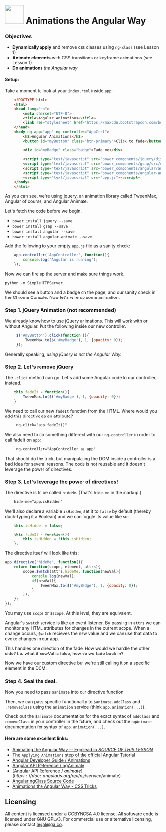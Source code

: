 # <img src="https://cloud.githubusercontent.com/assets/7833470/10899314/63829980-8188-11e5-8cdd-4ded5bcb6e36.png" height="60"> Animations the Angular Way

<!--11:55 15 minutes -->

### Objectives
- **Dynamically apply** and remove css classes using `ng-class` (see Lesson 1)
- **Animate elements** with CSS transitions or keyframe animations (see Lesson 1)
- **Do animations** _the Angular way_

#### Setup:

Take a moment to look at your `index.html` inside `app`:

```html
    <!DOCTYPE html>
    <html>
    <head lang="en">
        <meta charset="UTF-8">
        <title>Angular Animations</title>
        <link rel="stylesheet" href="https://maxcdn.bootstrapcdn.com/bootstrap/3.3.6/css/bootstrap.min.css"/>
    </head>
    <body ng-app="app" ng-controller="AppCtrl">
        <h2>Angular Animations</h2>
        <button id="myButton" class="btn-primary">Click to fade</button>

        <div id="myBadge" class="badge">Fade me</div>

        <script type="text/javascript" src="bower_components/jquery/dist/jquery.min.js"></script>
        <script type="text/javascript" src="bower_components/gsap/src/uncompressed/TweenMax.js"></script>
        <script type="text/javascript" src="bower_components/angular/angular.min.js"></script>
        <script type="text/javascript" src="bower_components/angular-animate/angular-animate.min.js"></script>
        <script type="text/javascript" src="app.js"></script>
    </body>
    </html>

```

As you can see, we're using jquery, an animation library called TweenMax, Angular of course, and Angular Animate.

Let's fetch the code before we begin.

- `bower install jquery --save`
- `bower install gsap --save`
- `bower install angular --save`
- `bower install angular-animate --save`

Add the following to your empty `app.js` file as a sanity check:

```js
    app.controller('AppController', function(){
        console.log('Angular is running');
    });
```

Now we can fire up the server and make sure things work.

`python -m SimpleHTTPServer`

We should see a button and a badge on the page, and our sanity check in the Chrome Console. Now let's wire up some animation.

<!--12:10 3 minutes -->

### Step 1. jQuery Animation (not recommended)

We already know how to use jQuery animations. This will work with or without Angular.  Put the following inside our new controller.

```js
     $('#myButton').click(function (){
         TweenMax.to($('#myBadge'), 1, {opacity: 0});        
     });

```

Generally speaking, _using jQuery is not the Angular Way._

<!--12:13 7 minutes-->
### Step 2. Let's remove jQuery 

The `.click` method can go. Let's add some Angular code to our controller, instead.

```js
    this.fadeIt = function(){
        TweenMax.to($('#myBadge'), 1, {opacity: 0});        
    }  

```

We need to call our new `fadeIt` function from the HTML. Where would you add this directive as an attribute?

```html
     ng-click="app.fadeIt()"
 ```

We also need to do something different with our `ng-controller` in order to call fadeIt on `app`:

```html 
     ng-controller="AppController as app"
```

That should do the trick, but manipulating the DOM inside a controller is a bad idea for several reasons. The code is not reusable and it doesn't leverage the power of directives.

<!--12:20 5 minutes -->

### Step 3. Let's leverage the power of directives!

The directive is to be called `hideMe`. (That's `hide-me` in the markup.)

```html
    hide-me="app.isHidden"
```

We'll also declare a variable `isHidden`, set it to `false` by default (thereby duck-typing it a Boolean) and we can toggle its value like so:

```js
    this.isHidden = false;

    this.fadeIt = function(){
        this.isHidden = !this.isHidden;
    };

```
The directive itself will look like this:

```js
app.directive("hideMe", function(){
    return function(scope, element, attrs){
        scope.$watch(attrs.hideMe, function(newVal){
            console.log(newVal);
            if(newVal){
                TweenMax.to($('#myBadge'), 1, {opacity: 0}); 
            }
        }); 
    };
});
```

You may use `scope` or `$scope`. At this level, they are equivalent.

Angular's `$watch` service is like an event listener. By passing in `attrs` we can monitor any HTML attributes for changes in the current scope. When a change occurs, `$watch` recieves the new value and we can use that data to evoke changes in our app.

This handles one direction of the fade.  How would we handle the other side?  I.e. what if newVal is false, how do we fade back in?

<!--
            else {
            	TweenMax.to($('#myBadge'), 1, {opacity: 1});
            }
-->

Now we have our custom directive but we're still calling it on a specific element in the DOM.

<!--12:25 5 minutes -->

### Step 4. Seal the deal.

Now you need to pass `$animate` into our directive function. 

Then, we can pass specific functionality to `$animate.addClass` and `.removeClass` using the `animation` service (think `app.animation(...)`).  

<!--

    app.directive("hideMe", function($animate) {
    	return function(scope, element, attrs) {
        scope.$watch(attrs.hideMe, function(newVal){
            console.log(newVal);
            if(newVal){
              $animate.addClass(element, "fade"); 
            }
            else {
            	$animate.removeClass(element, "fade");
            }
        }); 
    	};
    });

    app.animation(".fade", function() {
	    return { 
	        addClass: function(element, className){
	          TweenMax.to(element, 1, {opacity: 0}); 
	        },
	        removeClass: function(element, className){
	          TweenMax.to(element, 1, {opacity: 1});
	        }
	    };
    });
    
-->

Check out the `$animate` documentation for the exact syntax of `addClass` and `removeClass` in your controller in the future, and check out the `ngAnimate` documentation for syntax of `app.animation(...)`. 

#### Here are some excellent links:

* [Animating the Angular Way -- Egghead.io *SOURCE OF THIS LESSON*](https://egghead.io/lessons/angularjs-animating-the-angular-way)
* [The `Applying Animations` step of the official Angular Tutorial](https://docs.angularjs.org/tutorial/step_12)
* [Angular Developer Guide / Animations](https://docs.angularjs.org/guide/animations)
* [Angular API Reference / ngAnimate](https://docs.angularjs.org/api/ngAnimate)
* [Angular API Reference / $animate](https://docs.angularjs.org/api/ng/service/$animate)
* [Angular ngClass Source Code](https://github.com/angular/angular.js/blob/master/src/ng/directive/ngClass.js)
* [Animations the Angular Way - CSS Tricks](https://css-tricks.com/animations-the-angular-way/)

## Licensing
All content is licensed under a CC­BY­NC­SA 4.0 license.
All software code is licensed under GNU GPLv3. For commercial use or alternative licensing, please contact legal@ga.co.
